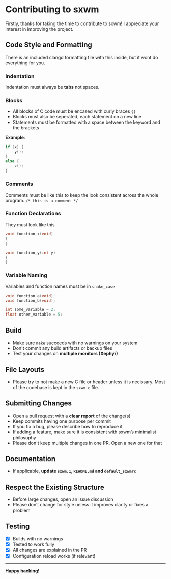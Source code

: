 # Contributing to sxwm

Firstly, thanks for taking the time to contribute to sxwm! I appreciate your interest in improving the project.

## Code Style and Formatting

There is an included clangd formatting file with this inside, but it wont do everything for you.

### Indentation
Indentation must always be **tabs** not spaces.

### Blocks
- All blocks of C code must be encased with curly braces `{}`
- Blocks must also be seperated, each statement on a new line
- Statements must be formatted with a space between the keyword and the brackets

**Example**:
``` c
if (x) {
    y();
}
else {
    z();
}
```

### Comments
Comments must be like this to keep the look consistent across the whole program.
`/* this is a comment */`

### Function Declarations
They must look like this
``` c
void function_x(void)
{
}

void function_y(int y)
{
}
```

### Variable Naming
Variables and function names must be in `snake_case`
``` c
void function_a(void);
void function_b(void);
```
``` c
int some_variable = 2;
float other_variable = 5;
```

## Build

- Make sure `make` succeeds with no warnings on your system
- Don't commit any build artifacts or backup files
- Test your changes on **multiple monitors (Xephyr)**

## File Layouts

- Please try to not make a new C file or header unless it is necissary. Most of the codebase is kept in the `sxwm.c` file.

## Submitting Changes

- Open a pull request with a **clear report** of the change(s)
- Keep commits having one purpose per commit
- If you fix a bug, please describe how to reproduce it
- If adding a feature, make sure it is consistent with sxwm’s minimalist philosophy
- Please don't keep multiple changes in one PR. Open a new one for that

## Documentation

- If applicable, **update `sxwm.1`, `README.md` and `default_sxwmrc`**

## Respect the Existing Structure

- Before large changes, open an issue discussion
- Please don’t change for style unless it improves clarity or fixes a problem

## Testing

- [x] Builds with no warnings
- [x] Tested to work fully
- [x] All changes are explained in the PR
- [x] Configuration reload works (if relevant)

---

**Happy hacking!**
